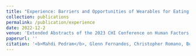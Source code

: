 ```yaml
---
title: "Experience: Barriers and Opportunities of Wearables for Eating Research"
collection: publications
permalink: /publication/experience
date: 2022-12-2
venue: 'Extended Abstracts of the 2023 CHI Conference on Human Factors in Computing Systems'
paperurl: ''
citation: '<b>Mahdi Pedram</b>, Glenn Fernandes, Christopher Romano, Boyang Wei, Sougata Sen, Josiah Hester, Nabil Alshurafa (2023). &quot;Experience: Barriers and Opportunities of Wearables for Eating Research.&quot; <i>CHI</i>.'
---
```

